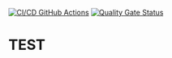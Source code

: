[![CI/CD GitHub Actions](https://github.com/wellberteggbert/TEST/actions/workflows/python-app.yml/badge.svg)](https://github.com/wellberteggbert/TEST/actions/workflows/python-app.yml)
[![Quality Gate Status](https://sonarcloud.io/api/project_badges/measure?project=wellberteggbert_TEST&metric=alert_status)](https://sonarcloud.io/summary/new_code?id=wellberteggbert_TEST)
# TEST
